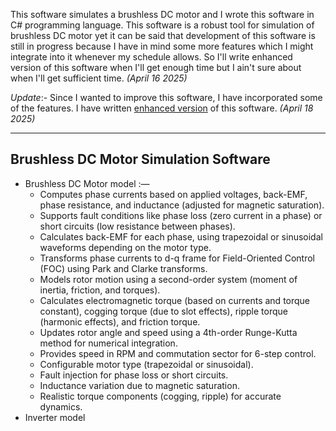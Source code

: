 This software simulates a brushless DC motor and I wrote this software in C# programming language. This software is a robust tool for simulation of brushless DC motor yet it can be said that development of this software is still in progress because I have in mind some more features which I might integrate into it whenever my schedule allows. 
So I'll write enhanced version of this software when I'll get enough time but I ain't sure about when I'll get sufficient time. _(April 16 2025)_

*Update*:- Since I wanted to improve this software, I have incorporated some of the features. I have written [enhanced version](https://github.com/KMORaza/Brushless_DC_Motor_Simulation_App/tree/main/Brushless%20DC%20Motor%20Simulation%20App/BrushlessDCMotorSimulation) of this software. _(April 18 2025)_

---

## Brushless DC Motor Simulation Software

* Brushless DC Motor model :—
  * Computes phase currents based on applied voltages, back-EMF, phase resistance, and inductance (adjusted for magnetic saturation).
  * Supports fault conditions like phase loss (zero current in a phase) or short circuits (low resistance between phases).
  * Calculates back-EMF for each phase, using trapezoidal or sinusoidal waveforms depending on the motor type.
  * Transforms phase currents to d-q frame for Field-Oriented Control (FOC) using Park and Clarke transforms.
  * Models rotor motion using a second-order system (moment of inertia, friction, and torques).
  * Calculates electromagnetic torque (based on currents and torque constant), cogging torque (due to slot effects), ripple torque (harmonic effects), and friction torque.
  * Updates rotor angle and speed using a 4th-order Runge-Kutta method for numerical integration.
  * Provides speed in RPM and commutation sector for 6-step control.
  * Configurable motor type (trapezoidal or sinusoidal).
  * Fault injection for phase loss or short circuits.
  * Inductance variation due to magnetic saturation.
  * Realistic torque components (cogging, ripple) for accurate dynamics.
* Inverter model 
